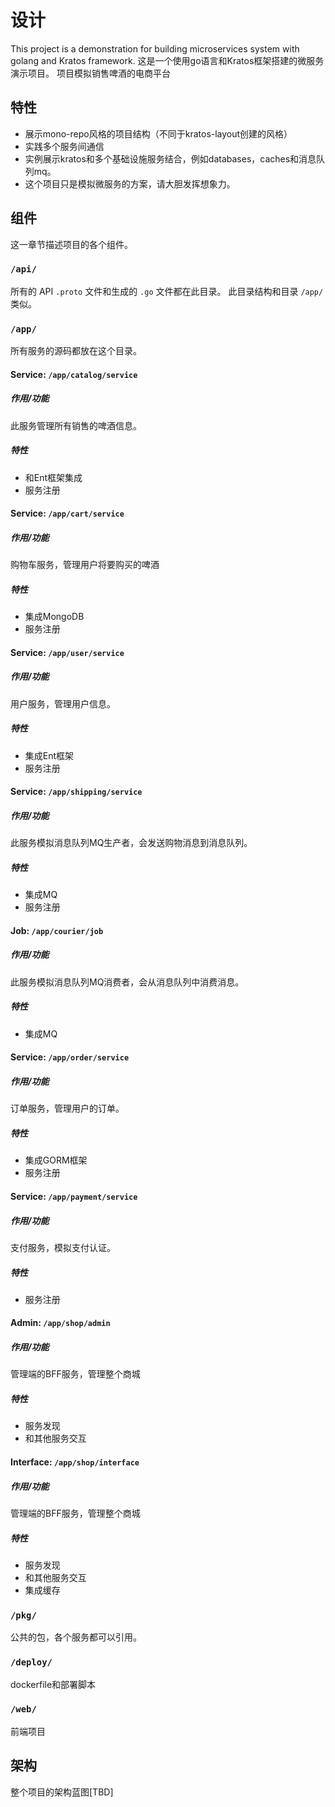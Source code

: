 # 设计
This project is a demonstration for building microservices system with golang and Kratos framework. 
这是一个使用go语言和Kratos框架搭建的微服务演示项目。
项目模拟销售啤酒的电商平台

## 特性
* 展示mono-repo风格的项目结构（不同于kratos-layout创建的风格）
* 实践多个服务间通信
* 实例展示kratos和多个基础设施服务结合，例如databases，caches和消息队列mq。
* 这个项目只是模拟微服务的方案，请大胆发挥想象力。

## 组件
这一章节描述项目的各个组件。

### `/api/`
所有的 API `.proto` 文件和生成的 `.go` 文件都在此目录。
此目录结构和目录 `/app/` 类似。

### `/app/`
所有服务的源码都放在这个目录。

#### Service: `/app/catalog/service`
##### 作用/功能
此服务管理所有销售的啤酒信息。
##### 特性
* 和Ent框架集成
* 服务注册

#### Service: `/app/cart/service`
##### 作用/功能
购物车服务，管理用户将要购买的啤酒
##### 特性
* 集成MongoDB
* 服务注册

#### Service: `/app/user/service`
##### 作用/功能
用户服务，管理用户信息。
##### 特性
* 集成Ent框架
* 服务注册

#### Service: `/app/shipping/service`
##### 作用/功能
此服务模拟消息队列MQ生产者，会发送购物消息到消息队列。
##### 特性
* 集成MQ
* 服务注册

#### Job: `/app/courier/job`
##### 作用/功能
此服务模拟消息队列MQ消费者，会从消息队列中消费消息。
##### 特性
* 集成MQ

#### Service: `/app/order/service`
##### 作用/功能
订单服务，管理用户的订单。
##### 特性
* 集成GORM框架
* 服务注册

#### Service: `/app/payment/service`
##### 作用/功能
支付服务，模拟支付认证。
##### 特性
* 服务注册

#### Admin: `/app/shop/admin`
##### 作用/功能
管理端的BFF服务，管理整个商城
##### 特性
* 服务发现
* 和其他服务交互

#### Interface: `/app/shop/interface`
##### 作用/功能
管理端的BFF服务，管理整个商城
##### 特性
* 服务发现
* 和其他服务交互
* 集成缓存

### `/pkg/`
公共的包，各个服务都可以引用。

### `/deploy/`
dockerfile和部署脚本

### `/web/`
前端项目

## 架构
整个项目的架构蓝图[TBD]
